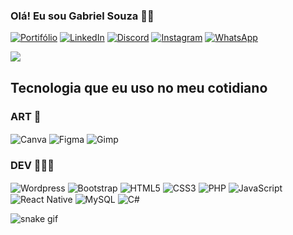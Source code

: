 
### Olá! Eu sou Gabriel Souza 👋🏼

[![Portifólio](https://img.shields.io/website?label=Portifólio&style=for-the-badge&url=#)](#) [![LinkedIn](https://img.shields.io/badge/LinkedIn-0077B5?style=for-the-badge&logo=linkedin&logoColor=white)](https://www.linkedin.com/in/gabriel-costa-de-souza-066486230/) [![Discord](https://img.shields.io/badge/Discord-7289DA?style=for-the-badge&logo=discord&logoColor=white)](https://discordapp.com/users/gbrl_019) [![Instagram](https://img.shields.io/badge/Instagram-E4405F?style=for-the-badge&logo=instagram&logoColor=white)](https://instagram.com/web.gbrl) [![WhatsApp](https://img.shields.io/badge/WhatsApp-25D366?style=for-the-badge&logo=whatsapp&logoColor=white)](https://wa.me/5519989680054?text=ol%C3%A1%21+vim+pelo+GitHub%21+podemos+conversar%3F)

<picture>
  <source
    srcset="https://github-readme-stats.vercel.app/api?username=GbrlSouza&show_icons=true&theme=dark"
    media="(prefers-color-scheme: dark)"
  />
  <source
    srcset="https://github-readme-stats.vercel.app/api?username=GbrlSouza&show_icons=true"
    media="(prefers-color-scheme: light), (prefers-color-scheme: no-preference)"
  />
  <img src="https://github-readme-stats.vercel.app/api?username=GbrlSouza&show_icons=true" />
</picture>

## Tecnologia que eu uso no meu cotidiano

### ART 🎨

<div style="display: inline_block">
  <img align="center" alt="Canva" src="https://img.shields.io/badge/Canva-%2300C4CC.svg?&style=for-the-badge&logo=Canva&logoColor=white" />
  <img align="center" alt="Figma" src="https://img.shields.io/badge/Figma-F24E1E?style=for-the-badge&logo=figma&logoColor=white" />
  <img align="center" alt="Gimp" src="https://img.shields.io/badge/gimp-5C5543?style=for-the-badge&logo=gimp&logoColor=white" />
  <br/>
</div>

### DEV 👨🏽‍💻

<div style="display: inline_block">
  <img align="center" alt="Wordpress" src="https://img.shields.io/badge/Wordpress-21759B?style=for-the-badge&logo=wordpress&logoColor=whit" />
  <img align="center" alt="Bootstrap" src="https://img.shields.io/badge/Bootstrap-563D7C?style=for-the-badge&logo=bootstrap&logoColor=white" />
  <img align="center" alt="HTML5" src="https://img.shields.io/badge/HTML5-E34F26?style=for-the-badge&logo=html5&logoColor=white" />
  <img align="center" alt="CSS3" src="https://img.shields.io/badge/CSS3-1572B6?style=for-the-badge&logo=css3&logoColor=white" />
  <img align="center" alt="PHP" src="https://img.shields.io/badge/PHP-777BB4?style=for-the-badge&logo=php&logoColor=white" />
  <img align="center" alt="JavaScript" src="https://img.shields.io/badge/JavaScript-F7DF1E?style=for-the-badge&logo=javascript&logoColor=black" />
  <img align="center" alt="React Native" src="https://img.shields.io/badge/React_Native-20232A?style=for-the-badge&logo=react&logoColor=61DAFB" />
  <img align="center" alt="MySQL" src="https://img.shields.io/badge/MySQL-005C84?style=for-the-badge&logo=mysql&logoColor=white" />
  <img align="center" alt="C#" src="https://img.shields.io/badge/C%23-239120?style=for-the-badge&logo=c-sharp&logoColor=white" />
  <br/>
</div>


![snake gif](https://github.com/GbrlSouza/GbrlSouza/blob/output/github-contribution-grid-snake.gif)
